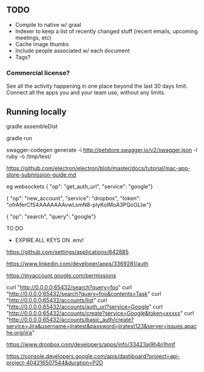 ## TODO

- Compile to native w/ graal
- Indexer to keep a list of recently changed stuff (recent emails, upcoming meetings, etc)
- Cache image thumbs
- Include people associated w/ each document
- Tags?

### Commercial license?

See all the activity happening in one place beyond the last 30 days limit.
Connect all the apps you and your team use, without any limits.

## Running locally

gradle assembleDist

gradle run

swagger-codegen generate -i http://petstore.swagger.io/v2/swagger.json -l ruby -o /tmp/test/

https://github.com/electron/electron/blob/master/docs/tutorial/mac-app-store-submission-guide.md

eg websockets
{ "op": "get_auth_url", "service": "google"}

{ "op": "new_account", "service": "dropbox", "token": "ofrAferCfS4AAAAAAAvwLsmN8-plyKoIMoA3PQoGLIw"}

{ "op": "search", "query": "google"}

TO DO

- EXPIRE ALL KEYS ON .env!

https://github.com/settings/applications/642885

https://www.linkedin.com/developer/apps/3369281/auth

https://myaccount.google.com/permissions

curl "http://0.0.0.0:65432/search?query=foo"
curl "http://0.0.0.0:65432/search?query=foo&contents=Task"
curl "http://0.0.0.0:65432/accounts/list"
curl "http://0.0.0.0:65432/accounts/auth_url?service=Google"
curl "http://0.0.0.0:65432/accounts/create?service=Google&token=xxxxx"
curl "http://0.0.0.0:65432/accounts/basic_auth/create?service=Jira&username=jiratest&password=jiratest123&server=issues.apache.org/jira"

https://www.dropbox.com/developers/apps/info/33423aj9h4o1hmf

https://console.developers.google.com/apis/dashboard?project=api-project-404216507544&duration=P2D
